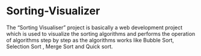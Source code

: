 # Sorting-Visualizer
The “Sorting Visualiser” project is basically a web development project which is used to visualize the sorting algorithms and performs the operation of algorithms step by step as the algorithms works like Bubble Sort, Selection Sort , Merge Sort and Quick sort.
